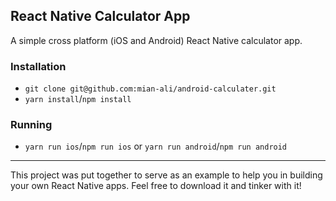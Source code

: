 ## React Native Calculator App

A simple cross platform (iOS and Android) React Native calculator app.
### Installation

- `git clone git@github.com:mian-ali/android-calculater.git`
- `yarn install`/`npm install`

### Running

- `yarn run ios`/`npm run ios` or `yarn run android`/`npm run android`

---

This project was put together to serve as an example to help you in building your own React Native apps. Feel free to download it and tinker with it!
